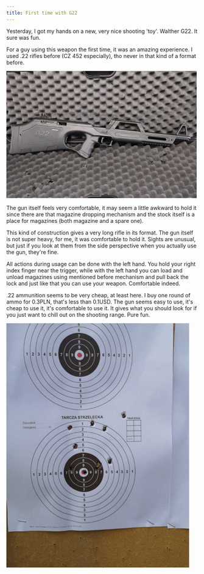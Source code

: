 ```yaml
---
title: First time with G22
---
```


Yesterday, I got my hands on a new, very nice shooting 'toy'.
Walther G22. It sure was fun.

For a guy using this weapon the first time, it was an amazing experience. I used .22 rifles before (CZ 452 especially), tho never in that kind of a format before.

![Walther G22](../images/WaltherG22.jpg)

The gun itself feels very comfortable, it may seem a little awkward to hold it since there are that magazine dropping mechanism and the stock itself is a place for magazines (both magazine and a spare one).

This kind of construction gives a very long rifle in its format.
The gun itself is not super heavy, for me, it was comfortable to hold it.
Sights are unusual, but just if you look at them from the side perspective when you actually use the gun, they're fine.

All actions during usage can be done with the left hand. You hold your right index finger near the trigger, while with the left hand you can load and unload magazines using mentioned before mechanism and pull back the lock and just like that you can use your weapon. Comfortable indeed.

.22 ammunition seems to be very cheap, at least here. I buy one round of ammo for 0.3PLN, that's less than 0.1USD. The gun seems easy to use, it's cheap to use it, it's comfortable to use it. It gives what you should look for if you just want to chill out on the shooting range. Pure fun.

![My first ten rounds weren't perfect, tho it could be worse I guess. 10 rounds on 30 meters distance. First time with Walther G22, and I hope it wasn't the last one.](../images/G22_10FirstRounds.jpg)
